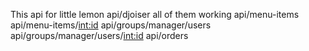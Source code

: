 This api for little lemon
 api/djoiser all of them working
api/menu-items
api/menu-items/<int:id>
api/groups/manager/users
api/groups/manager/users/<int:id>
api/orders
